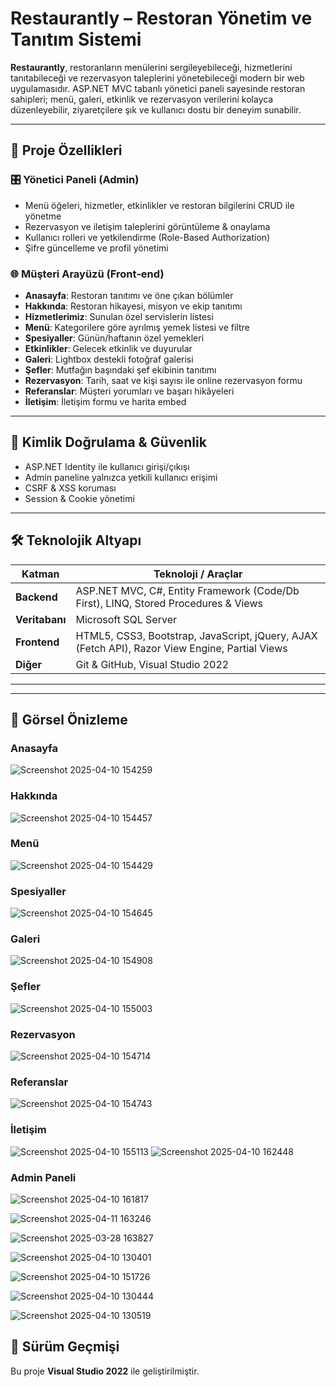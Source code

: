 # Restaurantly – Restoran Yönetim ve Tanıtım Sistemi

**Restaurantly**, restoranların menülerini sergileyebileceği, hizmetlerini tanıtabileceği ve rezervasyon taleplerini yönetebileceği modern bir web uygulamasıdır. ASP.NET MVC tabanlı yönetici paneli sayesinde restoran sahipleri; menü, galeri, etkinlik ve rezervasyon verilerini kolayca düzenleyebilir, ziyaretçilere şık ve kullanıcı dostu bir deneyim sunabilir.

---

## 🚀 Proje Özellikleri

### 🎛️ Yönetici Paneli (Admin)
- Menü öğeleri, hizmetler, etkinlikler ve restoran bilgilerini CRUD ile yönetme  
- Rezervasyon ve iletişim taleplerini görüntüleme & onaylama  
- Kullanıcı rolleri ve yetkilendirme (Role-Based Authorization)  
- Şifre güncelleme ve profil yönetimi  

### 🌐 Müşteri Arayüzü (Front‑end)
- **Anasayfa**: Restoran tanıtımı ve öne çıkan bölümler  
- **Hakkında**: Restoran hikayesi, misyon ve ekip tanıtımı  
- **Hizmetlerimiz**: Sunulan özel servislerin listesi  
- **Menü**: Kategorilere göre ayrılmış yemek listesi ve filtre  
- **Spesiyaller**: Günün/haftanın özel yemekleri  
- **Etkinlikler**: Gelecek etkinlik ve duyurular  
- **Galeri**: Lightbox destekli fotoğraf galerisi  
- **Şefler**: Mutfağın başındaki şef ekibinin tanıtımı  
- **Rezervasyon**: Tarih, saat ve kişi sayısı ile online rezervasyon formu  
- **Referanslar**: Müşteri yorumları ve başarı hikâyeleri  
- **İletişim**: İletişim formu ve harita embed  

---

## 🔐 Kimlik Doğrulama & Güvenlik

- ASP.NET Identity ile kullanıcı girişi/çıkışı  
- Admin paneline yalnızca yetkili kullanıcı erişimi  
- CSRF & XSS koruması  
- Session & Cookie yönetimi  

---

## 🛠️ Teknolojik Altyapı

| Katman           | Teknoloji / Araçlar                            |
|------------------|------------------------------------------------|
| **Backend**      | ASP.NET MVC, C#, Entity Framework (Code/Db First), LINQ, Stored Procedures & Views |
| **Veritabanı**   | Microsoft SQL Server                           |
| **Frontend**     | HTML5, CSS3, Bootstrap, JavaScript, jQuery, AJAX (Fetch API), Razor View Engine, Partial Views |
| **Diğer**        | Git & GitHub, Visual Studio 2022               |

---

---

## 📸 Görsel Önizleme

### Anasayfa  
![Screenshot 2025-04-10 154259](https://github.com/user-attachments/assets/453f617d-da4e-443f-b44c-b28abfdf7a82)


### Hakkında  

![Screenshot 2025-04-10 154457](https://github.com/user-attachments/assets/8a7f4e53-3308-4820-9791-35e8a5616b51)

### Menü  
![Screenshot 2025-04-10 154429](https://github.com/user-attachments/assets/31c30efe-b8ed-4323-9533-16d39659328a)


### Spesiyaller  
![Screenshot 2025-04-10 154645](https://github.com/user-attachments/assets/f2f24b0a-d621-4baf-bf90-bcfc7a51b358)

### Galeri  
![Screenshot 2025-04-10 154908](https://github.com/user-attachments/assets/264562d9-f0bd-4bd2-aefd-59f515d23441)


### Şefler  
![Screenshot 2025-04-10 155003](https://github.com/user-attachments/assets/7939dc2e-a145-407a-9906-029b8775b4ff)


### Rezervasyon  
![Screenshot 2025-04-10 154714](https://github.com/user-attachments/assets/0a2ef412-73b8-4632-aaca-8167064ce226)


### Referanslar  
![Screenshot 2025-04-10 154743](https://github.com/user-attachments/assets/bb8f2cd9-4e8d-40ed-8904-6cdd9c594346)


### İletişim  
![Screenshot 2025-04-10 155113](https://github.com/user-attachments/assets/38c9df58-d2ac-4d63-a52e-dd95413cf745)
![Screenshot 2025-04-10 162448](https://github.com/user-attachments/assets/c793a9b9-003d-411c-8a7b-260ff544fdb9)


### Admin Paneli  
![Screenshot 2025-04-10 161817](https://github.com/user-attachments/assets/5ceeb507-1a02-4bac-ba94-1ee8f93c9ed4)

![Screenshot 2025-04-11 163246](https://github.com/user-attachments/assets/9ef86bda-8bac-4806-ae0c-c8c251c7257b)


![Screenshot 2025-03-28 163827](https://github.com/user-attachments/assets/fb0847b0-22e8-4ab9-b594-80268345c8a6)

![Screenshot 2025-04-10 130401](https://github.com/user-attachments/assets/006cd93a-6101-4419-af1b-643220f0ad7c)

![Screenshot 2025-04-10 151726](https://github.com/user-attachments/assets/d4359f41-ae2e-4cc7-919b-7e4581b336af)

![Screenshot 2025-04-10 130444](https://github.com/user-attachments/assets/13ae559b-32d1-4584-9274-79a80300c347)

![Screenshot 2025-04-10 130519](https://github.com/user-attachments/assets/e0bce201-eb0d-4ddc-8975-b85642aa35ac)


## 📜 Sürüm Geçmişi

Bu proje **Visual Studio 2022** ile geliştirilmiştir.  







